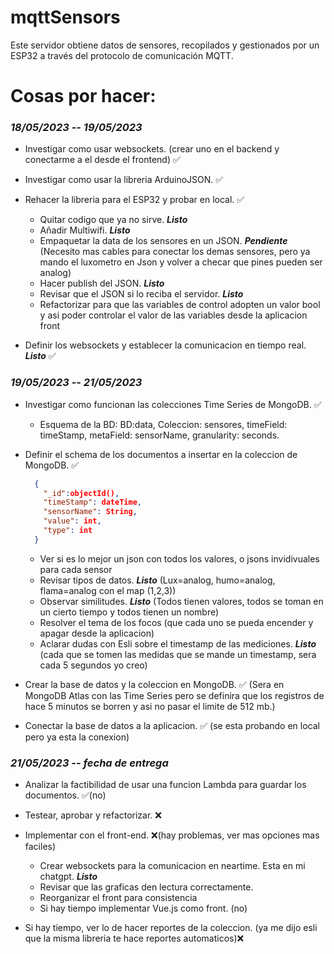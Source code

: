 # mqttSensors

Este servidor obtiene datos de sensores, recopilados y gestionados por un ESP32 a través del protocolo de comunicación MQTT.

# Cosas por hacer:
### *__18/05/2023 -- 19/05/2023__*
- Investigar como usar websockets. (crear uno en el backend y conectarme a el desde el frontend) ✅

- Investigar como usar la libreria ArduinoJSON. ✅

- Rehacer la libreria para el ESP32 y probar en local. ✅  
  - Quitar codigo que ya no sirve. __*Listo*__
  - Añadir Multiwifi. __*Listo*__
  - Empaquetar la data de los sensores en un JSON. __*Pendiente*__ (Necesito mas cables para conectar los demas sensores, pero ya mando el luxometro en Json y volver a checar que pines pueden ser analog)
  - Hacer publish del JSON. __*Listo*__
  - Revisar que el JSON si lo reciba el servidor. __*Listo*__
  - Refactorizar para que las variables de control adopten un valor bool y asi poder controlar el valor de las variables desde la aplicacion front

- Definir los websockets y establecer la comunicacion en tiempo real. __*Listo*__ ✅
### *__19/05/2023 -- 21/05/2023__*
- Investigar como funcionan las colecciones Time Series de MongoDB. ✅
  - Esquema de la BD: BD:data, Coleccion: sensores, timeField: timeStamp, metaField: sensorName, granularity: seconds.
- Definir el schema de los documentos a insertar en la coleccion de MongoDB. ✅ 
    ````JSON
      {
        "_id":objectId(),
        "timeStamp": dateTime,
        "sensorName": String,
        "value": int,
        "type": int
      }
    ````
    - Ver si es lo mejor un json con todos los valores, o jsons invidivuales para cada sensor
  - Revisar tipos de datos. __*Listo*__ (Lux=analog, humo=analog, flama=analog con el map (1,2,3))
  - Observar similitudes. __*Listo*__ (Todos tienen valores, todos se toman en un cierto tiempo y todos tienen un nombre)
  - Resolver el tema de los focos (que cada uno se pueda encender y apagar desde la aplicacion)
  - Aclarar dudas con Esli sobre el timestamp de las mediciones. __*Listo*__ (cada que se tomen las medidas que se mande un timestamp, sera cada 5 segundos yo creo)

- Crear la base de datos y la coleccion en MongoDB. ✅ (Sera en MongoDB Atlas con las Time Series pero se definira que los registros de hace 5 minutos se borren y asi no pasar el limite de 512 mb.)

- Conectar la base de datos a la aplicacion. ✅ (se esta probando en local pero ya esta la conexion)
### *__21/05/2023 -- fecha de entrega__*
- Analizar la factibilidad de usar una funcion Lambda para guardar los documentos. ✅(no)

- Testear, aprobar y refactorizar. ❌

- Implementar con el front-end. ❌(hay problemas, ver mas opciones mas faciles)
  - Crear websockets para la comunicacion en neartime. Esta en mi chatgpt. __*Listo*__ 
  - Revisar que las graficas den lectura correctamente. 
  - Reorganizar el front para consistencia
  - Si hay tiempo implementar Vue.js como front. (no)

- Si hay tiempo, ver lo de hacer reportes de la coleccion. (ya me dijo esli que la misma libreria te hace reportes automaticos)❌

